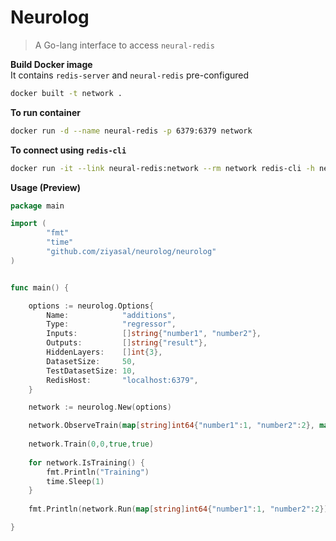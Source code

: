 Neurolog
================
> A Go-lang interface to access `neural-redis`

**Build Docker image**  
It contains `redis-server` and `neural-redis` pre-configured

```sh
docker built -t network .
```

**To run container**
```sh
docker run -d --name neural-redis -p 6379:6379 network
```

**To connect using `redis-cli`**
```sh
docker run -it --link neural-redis:network --rm network redis-cli -h network -p 6379
```

**Usage (Preview)**

```go
package main

import (
        "fmt"
        "time"
	    "github.com/ziyasal/neurolog/neurolog"
)


func main() {

	options := neurolog.Options{
		Name:            "additions",
		Type:            "regressor",
		Inputs:          []string{"number1", "number2"},
		Outputs:         []string{"result"},
		HiddenLayers:    []int{3},
		DatasetSize:     50,
		TestDatasetSize: 10,
		RedisHost:       "localhost:6379",
	}

	network := neurolog.New(options)

    network.ObserveTrain(map[string]int64{"number1":1, "number2":2}, map[string]int64{"result":2})
    
    network.Train(0,0,true,true)
    
    for network.IsTraining() {
        fmt.Println("Training")
        time.Sleep(1)
    }
    
    fmt.Println(network.Run(map[string]int64{"number1":1, "number2":2}))

}


```
